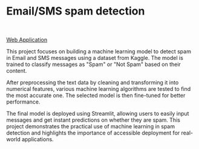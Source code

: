 <h1>Email/SMS spam detection</h1>
<br>

[Web Application](https://email-sms-spam-detection-9o9nyfkatd8pqyvtskhcar.streamlit.app/)

This project focuses on building a machine learning model to detect spam in Email and SMS messages using a dataset from Kaggle. The model is trained to classify messages as "Spam" or "Not Spam" based on their content.

After preprocessing the text data by cleaning and transforming it into numerical features, various machine learning algorithms are tested to find the most accurate one. The selected model is then fine-tuned for better performance.

The final model is deployed using Streamlit, allowing users to easily input messages and get instant predictions on whether they are spam. This project demonstrates the practical use of machine learning in spam detection and highlights the importance of accessible deployment for real-world applications.
